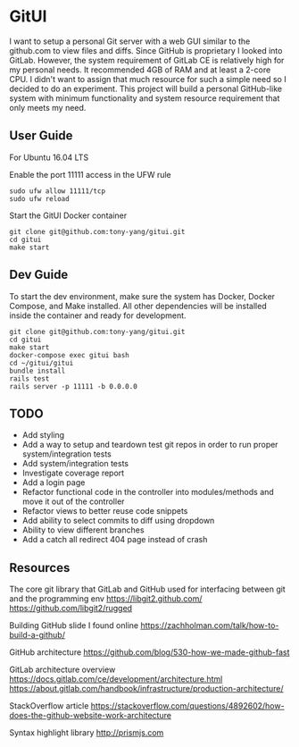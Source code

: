 # GitUI
I want to setup a personal Git server with a web GUI similar to the github.com to view files and diffs. Since GitHub is proprietary I looked into GitLab. However, the system requirement of GitLab CE is relatively high for my personal needs. It recommended 4GB of RAM and at least a 2-core CPU. I didn't want to assign that much resource for such a simple need so I decided to do an experiment. This project will build a personal GitHub-like system with minimum functionality and system resource requirement that only meets my need.

## User Guide
For Ubuntu 16.04 LTS

Enable the port 11111 access in the UFW rule
```
sudo ufw allow 11111/tcp
sudo ufw reload
```

Start the GitUI Docker container
```
git clone git@github.com:tony-yang/gitui.git
cd gitui
make start
```

## Dev Guide
To start the dev environment, make sure the system has Docker, Docker Compose, and Make installed. All other dependencies will be installed inside the container and ready for development.
```
git clone git@github.com:tony-yang/gitui.git
cd gitui
make start
docker-compose exec gitui bash
cd ~/gitui/gitui
bundle install
rails test
rails server -p 11111 -b 0.0.0.0
```


## TODO
- Add styling
- Add a way to setup and teardown test git repos in order to run proper system/integration tests
- Add system/integration tests
- Investigate coverage report
- Add a login page
- Refactor functional code in the controller into modules/methods and move it out of the controller
- Refactor views to better reuse code snippets
- Add ability to select commits to diff using dropdown
- Ability to view different branches
- Add a catch all redirect 404 page instead of crash


## Resources
The core git library that GitLab and GitHub used for interfacing between git and the programming env
https://libgit2.github.com/
https://github.com/libgit2/rugged

Building GitHub slide I found online
https://zachholman.com/talk/how-to-build-a-github/

GitHub architecture
https://github.com/blog/530-how-we-made-github-fast

GitLab architecture overview
https://docs.gitlab.com/ce/development/architecture.html
https://about.gitlab.com/handbook/infrastructure/production-architecture/

StackOverflow article
https://stackoverflow.com/questions/4892602/how-does-the-github-website-work-architecture

Syntax highlight library
http://prismjs.com
